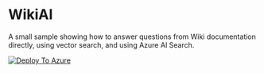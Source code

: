 # WikiAI
A small sample showing how to answer questions from Wiki documentation directly, using vector search, and using Azure AI Search.

[![Deploy To Azure](https://aka.ms/deploytoazurebutton)](https://portal.azure.com/#create/Microsoft.Template/uri/https%3A%2F%2Fraw.githubusercontent.com%2FScottHolden%2FWikiAI%2Fmain%2Fdeploy%2Fdeploy.generated.json)
